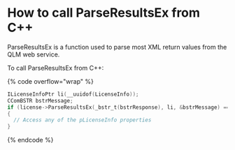 # How to call ParseResultsEx from C++

ParseResultsEx is a function used to parse most XML return values from the QLM web service.

&#x20;To call ParseResultsEx from C++:

{% code overflow="wrap" %}
```cpp
ILicenseInfoPtr li(__uuidof(LicenseInfo));
CComBSTR bstrMessage;
if (license->ParseResultsEx(_bstr_t(bstrResponse), li, &bstrMessage) == VARIANT_TRUE)
{
  // Access any of the pLicenseInfo properties
}
```
{% endcode %}

